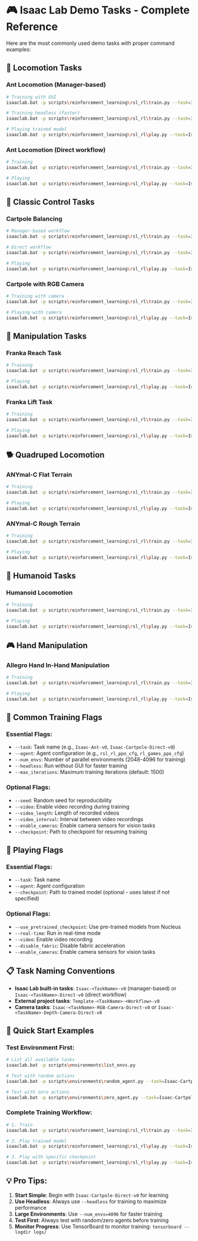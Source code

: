 # 🎮 **Isaac Lab Demo Tasks - Complete Reference**

Here are the most commonly used demo tasks with proper command examples:

## 🤖 **Locomotion Tasks**

### **Ant Locomotion (Manager-based)**
```bash
# Training with GUI
isaaclab.bat -p scripts\reinforcement_learning\rsl_rl\train.py --task=Isaac-Ant-v0 --agent=rsl_rl_ppo_cfg --num_envs=2048

# Training headless (faster)
isaaclab.bat -p scripts\reinforcement_learning\rsl_rl\train.py --task=Isaac-Ant-v0 --agent=rsl_rl_ppo_cfg --num_envs=4096 --headless

# Playing trained model
isaaclab.bat -p scripts\reinforcement_learning\rsl_rl\play.py --task=Isaac-Ant-v0 --agent=rsl_rl_ppo_cfg
```

### **Ant Locomotion (Direct workflow)**
```bash
# Training
isaaclab.bat -p scripts\reinforcement_learning\rsl_rl\train.py --task=Isaac-Ant-Direct-v0 --agent=rsl_rl_ppo_cfg --num_envs=4096 --headless

# Playing
isaaclab.bat -p scripts\reinforcement_learning\rsl_rl\play.py --task=Isaac-Ant-Direct-v0 --agent=rsl_rl_ppo_cfg
```

## 🎯 **Classic Control Tasks**

### **Cartpole Balancing**
```bash
# Manager-based workflow
isaaclab.bat -p scripts\reinforcement_learning\rsl_rl\train.py --task=Isaac-Cartpole-v0 --agent=rsl_rl_ppo_cfg --num_envs=4096 --headless

# Direct workflow
isaaclab.bat -p scripts\reinforcement_learning\rsl_rl\train.py --task=Isaac-Cartpole-Direct-v0 --agent=rsl_rl_ppo_cfg --num_envs=4096 --headless

# Playing
isaaclab.bat -p scripts\reinforcement_learning\rsl_rl\play.py --task=Isaac-Cartpole-Direct-v0 --agent=rsl_rl_ppo_cfg
```

### **Cartpole with RGB Camera**
```bash
# Training with camera
isaaclab.bat -p scripts\reinforcement_learning\rsl_rl\train.py --task=Isaac-Cartpole-RGB-Camera-Direct-v0 --agent=rsl_rl_ppo_cfg --enable_cameras --num_envs=2048 --headless

# Playing with camera
isaaclab.bat -p scripts\reinforcement_learning\rsl_rl\play.py --task=Isaac-Cartpole-RGB-Camera-Direct-v0 --agent=rsl_rl_ppo_cfg --enable_cameras
```

## 🦾 **Manipulation Tasks**

### **Franka Reach Task**
```bash
# Training
isaaclab.bat -p scripts\reinforcement_learning\rsl_rl\train.py --task=Isaac-Reach-Franka-v0 --agent=rsl_rl_ppo_cfg --num_envs=4096 --headless

# Playing
isaaclab.bat -p scripts\reinforcement_learning\rsl_rl\play.py --task=Isaac-Reach-Franka-v0 --agent=rsl_rl_ppo_cfg
```

### **Franka Lift Task**
```bash
# Training
isaaclab.bat -p scripts\reinforcement_learning\rsl_rl\train.py --task=Isaac-Lift-Franka-v0 --agent=rsl_rl_ppo_cfg --num_envs=4096 --headless

# Playing
isaaclab.bat -p scripts\reinforcement_learning\rsl_rl\play.py --task=Isaac-Lift-Franka-v0 --agent=rsl_rl_ppo_cfg
```

## 🐕 **Quadruped Locomotion**

### **ANYmal-C Flat Terrain**
```bash
# Training
isaaclab.bat -p scripts\reinforcement_learning\rsl_rl\train.py --task=Isaac-Velocity-Flat-Anymal-C-v0 --agent=rsl_rl_ppo_cfg --num_envs=4096 --headless

# Playing
isaaclab.bat -p scripts\reinforcement_learning\rsl_rl\play.py --task=Isaac-Velocity-Flat-Anymal-C-v0 --agent=rsl_rl_ppo_cfg
```

### **ANYmal-C Rough Terrain**
```bash
# Training
isaaclab.bat -p scripts\reinforcement_learning\rsl_rl\train.py --task=Isaac-Velocity-Rough-Anymal-C-v0 --agent=rsl_rl_ppo_cfg --num_envs=4096 --headless

# Playing
isaaclab.bat -p scripts\reinforcement_learning\rsl_rl\play.py --task=Isaac-Velocity-Rough-Anymal-C-v0 --agent=rsl_rl_ppo_cfg
```

## 🤖 **Humanoid Tasks**

### **Humanoid Locomotion**
```bash
# Training
isaaclab.bat -p scripts\reinforcement_learning\rsl_rl\train.py --task=Isaac-Humanoid-v0 --agent=rsl_rl_ppo_cfg --num_envs=4096 --headless

# Playing
isaaclab.bat -p scripts\reinforcement_learning\rsl_rl\play.py --task=Isaac-Humanoid-v0 --agent=rsl_rl_ppo_cfg
```

## 🎮 **Hand Manipulation**

### **Allegro Hand In-Hand Manipulation**
```bash
# Training
isaaclab.bat -p scripts\reinforcement_learning\rsl_rl\train.py --task=Isaac-Inhand-Allegro-Hand-v0 --agent=rsl_rl_ppo_cfg --num_envs=2048 --headless

# Playing
isaaclab.bat -p scripts\reinforcement_learning\rsl_rl\play.py --task=Isaac-Inhand-Allegro-Hand-v0 --agent=rsl_rl_ppo_cfg
```

## 🔧 **Common Training Flags**

### **Essential Flags:**
- `--task`: Task name (e.g., `Isaac-Ant-v0`, `Isaac-Cartpole-Direct-v0`)
- `--agent`: Agent configuration (e.g., `rsl_rl_ppo_cfg`, `rl_games_ppo_cfg`)
- `--num_envs`: Number of parallel environments (2048-4096 for training)
- `--headless`: Run without GUI for faster training
- `--max_iterations`: Maximum training iterations (default: 1500)

### **Optional Flags:**
- `--seed`: Random seed for reproducibility
- `--video`: Enable video recording during training
- `--video_length`: Length of recorded videos
- `--video_interval`: Interval between video recordings
- `--enable_cameras`: Enable camera sensors for vision tasks
- `--checkpoint`: Path to checkpoint for resuming training

## 🎯 **Playing Flags**

### **Essential Flags:**
- `--task`: Task name
- `--agent`: Agent configuration
- `--checkpoint`: Path to trained model (optional - uses latest if not specified)

### **Optional Flags:**
- `--use_pretrained_checkpoint`: Use pre-trained models from Nucleus
- `--real-time`: Run in real-time mode
- `--video`: Enable video recording
- `--disable_fabric`: Disable fabric acceleration
- `--enable_cameras`: Enable camera sensors for vision tasks

## 📋 **Task Naming Conventions**

- **Isaac Lab built-in tasks**: `Isaac-<TaskName>-v0` (manager-based) or `Isaac-<TaskName>-Direct-v0` (direct workflow)
- **External project tasks**: `Template-<TaskName>-<Workflow>-v0`
- **Camera tasks**: `Isaac-<TaskName>-RGB-Camera-Direct-v0` or `Isaac-<TaskName>-Depth-Camera-Direct-v0`

## 🚀 **Quick Start Examples**

### **Test Environment First:**
```bash
# List all available tasks
isaaclab.bat -p scripts\environments\list_envs.py

# Test with random actions
isaaclab.bat -p scripts\environments\random_agent.py --task=Isaac-Cartpole-Direct-v0

# Test with zero actions
isaaclab.bat -p scripts\environments\zero_agent.py --task=Isaac-Cartpole-Direct-v0
```

### **Complete Training Workflow:**
```bash
# 1. Train
isaaclab.bat -p scripts\reinforcement_learning\rsl_rl\train.py --task=Isaac-Cartpole-Direct-v0 --agent=rsl_rl_ppo_cfg --num_envs=4096 --headless --max_iterations=1500

# 2. Play trained model
isaaclab.bat -p scripts\reinforcement_learning\rsl_rl\play.py --task=Isaac-Cartpole-Direct-v0 --agent=rsl_rl_ppo_cfg

# 3. Play with specific checkpoint
isaaclab.bat -p scripts\reinforcement_learning\rsl_rl\play.py --task=Isaac-Cartpole-Direct-v0 --agent=rsl_rl_ppo_cfg --checkpoint=logs\rsl_rl\cartpole_direct\model_1500.pt
```

## 💡 **Pro Tips:**

1. **Start Simple**: Begin with `Isaac-Cartpole-Direct-v0` for learning
2. **Use Headless**: Always use `--headless` for training to maximize performance
3. **Large Environments**: Use `--num_envs=4096` for faster training
4. **Test First**: Always test with random/zero agents before training
5. **Monitor Progress**: Use TensorBoard to monitor training: `tensorboard --logdir logs/`